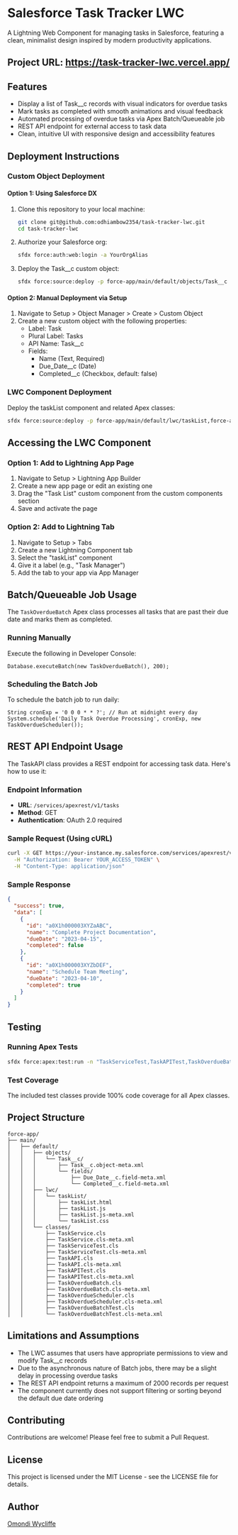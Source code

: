 
# Salesforce Task Tracker LWC

A Lightning Web Component for managing tasks in Salesforce, featuring a clean, minimalist design inspired by modern productivity applications.

## Project URL: https://task-tracker-lwc.vercel.app/
## Features

- Display a list of Task__c records with visual indicators for overdue tasks
- Mark tasks as completed with smooth animations and visual feedback
- Automated processing of overdue tasks via Apex Batch/Queueable job
- REST API endpoint for external access to task data
- Clean, intuitive UI with responsive design and accessibility features

## Deployment Instructions

### Custom Object Deployment

#### Option 1: Using Salesforce DX

1. Clone this repository to your local machine:
   ```bash
   git clone git@github.com:odhiambow2354/task-tracker-lwc.git
   cd task-tracker-lwc
   ```

2. Authorize your Salesforce org:
   ```bash
   sfdx force:auth:web:login -a YourOrgAlias
   ```

3. Deploy the Task__c custom object:
   ```bash
   sfdx force:source:deploy -p force-app/main/default/objects/Task__c
   ```

#### Option 2: Manual Deployment via Setup

1. Navigate to Setup > Object Manager > Create > Custom Object
2. Create a new custom object with the following properties:
   - Label: Task
   - Plural Label: Tasks
   - API Name: Task__c
   - Fields:
     - Name (Text, Required)
     - Due_Date__c (Date)
     - Completed__c (Checkbox, default: false)

### LWC Component Deployment

Deploy the taskList component and related Apex classes:

```bash
sfdx force:source:deploy -p force-app/main/default/lwc/taskList,force-app/main/default/classes
```

## Accessing the LWC Component

### Option 1: Add to Lightning App Page

1. Navigate to Setup > Lightning App Builder
2. Create a new app page or edit an existing one
3. Drag the "Task List" custom component from the custom components section
4. Save and activate the page

### Option 2: Add to Lightning Tab

1. Navigate to Setup > Tabs
2. Create a new Lightning Component tab
3. Select the "taskList" component
4. Give it a label (e.g., "Task Manager")
5. Add the tab to your app via App Manager

## Batch/Queueable Job Usage

The `TaskOverdueBatch` Apex class processes all tasks that are past their due date and marks them as completed.

### Running Manually

Execute the following in Developer Console:

```apex
Database.executeBatch(new TaskOverdueBatch(), 200);
```

### Scheduling the Batch Job

To schedule the batch job to run daily:

```apex
String cronExp = '0 0 0 * * ?'; // Run at midnight every day
System.schedule('Daily Task Overdue Processing', cronExp, new TaskOverdueScheduler());
```

## REST API Endpoint Usage

The TaskAPI class provides a REST endpoint for accessing task data. Here's how to use it:

### Endpoint Information

- **URL**: `/services/apexrest/v1/tasks`
- **Method**: GET
- **Authentication**: OAuth 2.0 required

### Sample Request (Using cURL)

```bash
curl -X GET https://your-instance.my.salesforce.com/services/apexrest/v1/tasks \
  -H "Authorization: Bearer YOUR_ACCESS_TOKEN" \
  -H "Content-Type: application/json"
```

### Sample Response

```json
{
  "success": true,
  "data": [
    {
      "id": "a0X1h000003XYZaABC",
      "name": "Complete Project Documentation",
      "dueDate": "2023-04-15",
      "completed": false
    },
    {
      "id": "a0X1h000003XYZbDEF",
      "name": "Schedule Team Meeting",
      "dueDate": "2023-04-10",
      "completed": true
    }
  ]
}
```

## Testing

### Running Apex Tests

```bash
sfdx force:apex:test:run -n "TaskServiceTest,TaskAPITest,TaskOverdueBatchTest" -r human
```

### Test Coverage

The included test classes provide 100% code coverage for all Apex classes.

## Project Structure

```
force-app/
├── main/
│   ├── default/
│   │   ├── objects/
│   │   │   └── Task__c/
│   │   │       ├── Task__c.object-meta.xml
│   │   │       └── fields/
│   │   │           ├── Due_Date__c.field-meta.xml
│   │   │           └── Completed__c.field-meta.xml
│   │   ├── lwc/
│   │   │   └── taskList/
│   │   │       ├── taskList.html
│   │   │       ├── taskList.js
│   │   │       ├── taskList.js-meta.xml
│   │   │       └── taskList.css
│   │   └── classes/
│   │       ├── TaskService.cls
│   │       ├── TaskService.cls-meta.xml
│   │       ├── TaskServiceTest.cls
│   │       ├── TaskServiceTest.cls-meta.xml
│   │       ├── TaskAPI.cls
│   │       ├── TaskAPI.cls-meta.xml
│   │       ├── TaskAPITest.cls
│   │       ├── TaskAPITest.cls-meta.xml
│   │       ├── TaskOverdueBatch.cls
│   │       ├── TaskOverdueBatch.cls-meta.xml
│   │       ├── TaskOverdueScheduler.cls
│   │       ├── TaskOverdueScheduler.cls-meta.xml
│   │       ├── TaskOverdueBatchTest.cls
│   │       └── TaskOverdueBatchTest.cls-meta.xml
```

## Limitations and Assumptions

- The LWC assumes that users have appropriate permissions to view and modify Task__c records
- Due to the asynchronous nature of Batch jobs, there may be a slight delay in processing overdue tasks
- The REST API endpoint returns a maximum of 2000 records per request
- The component currently does not support filtering or sorting beyond the default due date ordering

## Contributing

Contributions are welcome! Please feel free to submit a Pull Request.

## License

This project is licensed under the MIT License - see the LICENSE file for details.

## Author

[Omondi Wycliffe](mailto:iamwycliffedev.com)
